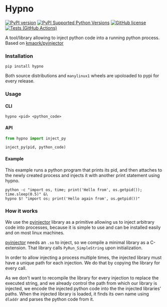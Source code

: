 # Hypno

[![PyPI version](https://badge.fury.io/py/hypno.svg)](https://badge.fury.io/py/hypno)
[![PyPI Supported Python Versions](https://img.shields.io/pypi/pyversions/hypno.svg)](https://pypi.python.org/pypi/hypno/)
[![GitHub license](https://img.shields.io/github/license/kmaork/hypno)](https://github.com/kmaork/hypno/blob/master/LICENSE.txt)
[![Tests (GitHub Actions)](https://github.com/kmaork/hypno/workflows/Tests/badge.svg)](https://github.com/kmaork/hypno)

A tool/library allowing to inject python code into a running python process.
Based on [kmaork/pyinjector](https://github.com/kmaork/pyinjector)

### Installation
```shell script
pip install hypno
```
Both source distributions and `manylinux1` wheels are upoloaded to pypi for every release.

### Usage
#### CLI
```shell script
hypno <pid> <python_code>
```

#### API
```python
from hypno import inject_py

inject_py(pid, python_code)
```

#### Example
This example runs a python program that prints its pid, and then attaches to the newly created process and
injects it with another print statement using hypno.
```shell script
python -c "import os, time; print('Hello from', os.getpid()); time.sleep(0.5)" &\
hypno $! "import os; print('Hello again from', os.getpid())"
```

### How it works
We use the [pyinjector](https://github.com/kmaork/pyinjector) library as a primitive allowing us to inject arbitrary
code into processes, because it is simple to use and can be installed easily and on most linux machines.
 
 [pyinjector](https://github.com/kmaork/pyinjector) needs an `.so` to inject, so we compile a minimal library
as a C-extension. That library calls `PyRun_SimpleString` upon initialization.

In order to allow injecting a process multiple times, the injected library must have a unique path for each injection.
We do that by copying the library for every call.

As we don't want to recompile the library for every injection to replace the executed string,
and we already control the path from which our library is injected, we encode the injected python code
into the the injected libraries' paths. When the injected library is loaded, it finds its own name
using `dladdr` and parses the python code from it.
